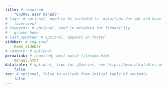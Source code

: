 ```yaml
---
title: # required
    "GROOVE user manual"
# tags: # optional, need to be included in _data/tags_doc.yml and have a page in tags/
# 	[overview]
# keywords: # optional, used in metadata for findability
# 	groove home
# last_updated: # optional, appears in footer
sidebar: # required
    home_sidebar
# summary: # optional
permalink: # required, must match filename.html
    manual.html
datatable: # optional, true for jQueries, see https://www.datatables.net/
    false
toc: # optional, false to exclude from initial table of contents
    false
---
```


